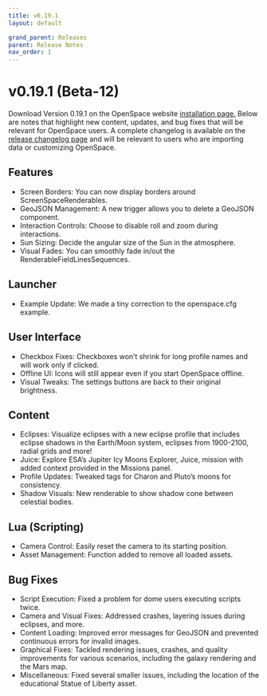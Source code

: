```yaml
---
title: v0.19.1
layout: default

grand_parent: Releases
parent: Release Notes
nav_order: 1
---
```


# v0.19.1 (Beta-12)

Download Version 0.19.1 on the OpenSpace website [installation page.](https://openspaceproject.com/version-0191) Below are notes that highlight new content, updates, and bug fixes that will be relevant for OpenSpace users. A complete changelog is available on the [release changelog page](/docs/general/releases/changelog/0.19.html) and will be relevant to users who are importing data or customizing OpenSpace.

## Features

- Screen Borders: You can now display borders around ScreenSpaceRenderables.
- GeoJSON Management: A new trigger allows you to delete a GeoJSON component.
- Interaction Controls: Choose to disable roll and zoom during interactions.
- Sun Sizing: Decide the angular size of the Sun in the atmosphere.
- Visual Fades: You can smoothly fade in/out the RenderableFieldLinesSequences.

## Launcher
- Example Update: We made a tiny correction to the openspace.cfg example.

## User Interface
- Checkbox Fixes: Checkboxes won’t shrink for long profile names and will work only if clicked.
- Offline UI: Icons will still appear even if you start OpenSpace offline.
- Visual Tweaks: The settings buttons are back to their original brightness.

## Content
- Eclipses: Visualize eclipses with a new eclipse profile that includes eclipse shadows in the Earth/Moon system, eclipses from 1900-2100, radial grids and more!
- Juice: Explore ESA’s Jupiter Icy Moons Explorer, Juice, mission with added context provided in the Missions panel.
- Profile Updates: Tweaked tags for Charon and Pluto’s moons for consistency.
- Shadow Visuals: New renderable to show shadow cone between celestial bodies.

## Lua (Scripting)
- Camera Control: Easily reset the camera to its starting position.
- Asset Management: Function added to remove all loaded assets.

## Bug Fixes
- Script Execution: Fixed a problem for dome users executing scripts twice.
- Camera and Visual Fixes: Addressed crashes, layering issues during eclipses, and more.
- Content Loading: Improved error messages for GeoJSON and prevented continuous errors for invalid images.
- Graphical Fixes: Tackled rendering issues, crashes, and quality improvements for various scenarios, including the galaxy rendering and the Mars map.
- Miscellaneous: Fixed several smaller issues, including the location of the educational Statue of Liberty asset.


